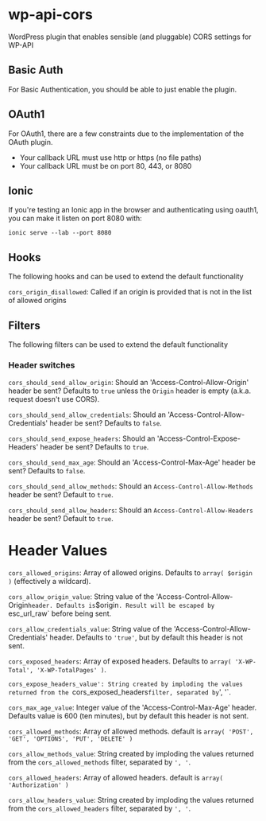 # wp-api-cors
WordPress plugin that enables sensible (and pluggable) CORS settings for WP-API

Basic Auth
---

For Basic Authentication, you should be able to just enable the plugin.

OAuth1
---

For OAuth1, there are a few constraints due to the implementation of the OAuth plugin.

* Your callback URL must use http or https (no file paths)
* Your callback URL must be on port 80, 443, or 8080

Ionic
---

If you're testing an Ionic app in the browser and authenticating using oauth1, you can make it listen on port 8080 with:

`ionic serve --lab --port 8080`

Hooks
---

The following hooks and can be used to extend the default functionality

`cors_origin_disallowed`: Called if an origin is provided that is not in the list of allowed origins


Filters
---

The following filters can be used to extend the default functionality

### Header switches

`cors_should_send_allow_origin`: Should an 'Access-Control-Allow-Origin' header be sent? Defaults to `true` unless the `Origin` header is empty (a.k.a. request doesn't use CORS).

`cors_should_send_allow_credentials`: Should an 'Access-Control-Allow-Credentials' header be sent? Defaults to `false`.

`cors_should_send_expose_headers`: Should an 'Access-Control-Expose-Headers' header be sent? Defaults to `true`.

`cors_should_send_max_age`: Should an 'Access-Control-Max-Age' header be sent? Defaults to `false`.

`cors_should_send_allow_methods`: Should an `Access-Control-Allow-Methods` header be sent? Default to `true`.

`cors_should_send_allow_headers`: Should an `Access-Control-Allow-Headers` header be sent? Default to `true`.

# Header Values

`cors_allowed_origins`: Array of allowed origins. Defaults to `array( $origin )` (effectively a wildcard).

`cors_allow_origin_value`: String value of the 'Access-Control-Allow-Origin` header. Defaults is `$origin`. Result will be escaped by `esc_url_raw` before being sent.

`cors_allow_credentials_value`: String value of the 'Access-Control-Allow-Credentials' header. Defaults to `'true'`, but by default this header is not sent.

`cors_exposed_headers`: Array of exposed headers. Defaults to `array( 'X-WP-Total', 'X-WP-TotalPages' )`.

`cors_expose_headers_value': String created by imploding the values returned from the `cors_exposed_headers` filter, separated by `', '`.

`cors_max_age_value`: Integer value of the 'Access-Control-Max-Age' header. Defaults value is 600 (ten minutes), but by default this header is not sent.

`cors_allowed_methods`: Array of allowed methods. default is `array( 'POST', 'GET', 'OPTIONS', 'PUT', 'DELETE' )`

`cors_allow_methods_value`: String created by imploding the values returned from the `cors_allowed_methods` filter, separated by `', '`.

`cors_allowed_headers`: Array of allowed headers. default is `array( 'Authorization' )`

`cors_allow_headers_value`: String created by imploding the values returned from the `cors_allowed_headers` filter, separated by `', '`.
